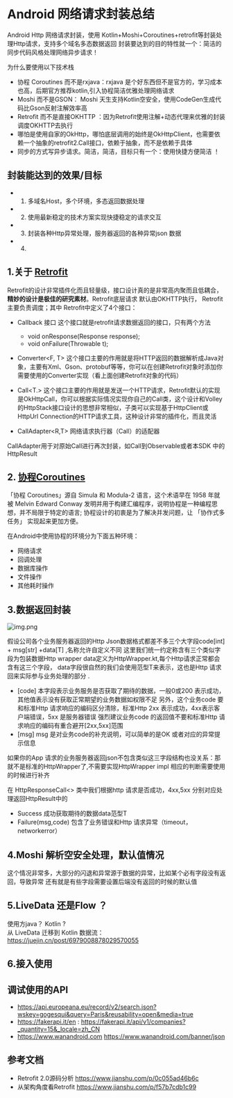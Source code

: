 # Android 网络请求封装总结

Android Http 网络请求封装，使用 Kotlin+Moshi+Coroutines+retrofit等封装处理Http请求，支持多个域名多态数据返回
封装要达到的目的特性就一个：简洁的同步代码风格处理网络异步请求！


为什么要使用以下技术栈

- 协程 Coroutines 而不是rxjava：rxjava 是个好东西但不是官方的，学习成本也高，后期官方推荐kotlin,引入协程简洁优雅处理网络请求
- Moshi 而不是GSON： Moshi 天生支持Kotlin空安全，使用CodeGen生成代码比Gson反射注解效率高
- Retrofit 而不是直接OKHTTP ：因为Retrofit使用注解+动态代理来优雅的封装调度OKHTTP去执行
- 哪怕是使用自家的OkHttp，哪怕底层调用的始终是OkHttpClient，也需要依赖一个抽象的retrofit2.Call接口，依赖于抽象，而不是依赖于具体
- 同步的方式写异步请求。简洁，简洁，目标只有一个：使用快捷方便简洁 ！

## 封装能达到的效果/目标
 - 1. 多域名Host，多个环境，多态返回数据处理      
 - 2. 使用最新稳定的技术方案实现快捷稳定的请求交互
 - 3. 封装各种Http异常处理，服务器返回的各种异常json 数据
 - 4. 


## 1.关于 [Retrofit](https://www.jianshu.com/p/f57b7cdb1c99)

Retrofit的设计非常插件化而且轻量级，接口设计真的是非常高内聚而且低耦合，**精妙的设计是极佳的研究素材**。Retrofit底层请求 默认由OKHTTP执行，
Retrofit主要负责调度；其中 Retrofit中定义了4个接口：

- Callback<T> 接口
 这个接口就是retrofit请求数据返回的接口，只有两个方法
  * void onResponse(Response<T> response); 
  * void onFailure(Throwable t);

 - Converter<F, T>
这个接口主要的作用就是将HTTP返回的数据解析成Java对象，主要有Xml、Gson、protobuf等等，你可以在创建Retrofit对象时添加你需要使用的Converter实现（看上面创建Retrofit对象的代码）

 - Call<T.>
这个接口主要的作用就是发送一个HTTP请求，Retrofit默认的实现是OkHttpCall<T>，你可以根据实际情况实现你自己的Call类，这个设计和Volley的HttpStack接口设计的思想非常相似，子类可以实现基于HttpClient或HttpUrl Connection的HTTP请求工具，这种设计非常的插件化，而且灵活

 - CallAdapter<R,T> 网络请求执行器（Call）的适配器

CallAdapter用于对原始Call进行再次封装，如Call<R>到Observable<R>或者本SDK 中的HttpResult<T>



## 2. [协程Coroutines](https://rengwuxian.com/kotlin-coroutines-1/)
「协程 Coroutines」源自 Simula 和 Modula-2 语言，这个术语早在 1958 年就被 Melvin Edward Conway 发明并用于构建汇编程序，说明协程是一种编程思想，并不局限于特定的语言; 协程设计的初衷是为了解决并发问题，让 「协作式多任务」 实现起来更加方便。

 在Android中使用协程的环境分为下面五种环境：

 *  网络请求
 *  回调处理
 *  数据库操作
 *  文件操作
 *  其他耗时操作


## 3.数据返回封装


  ![img.png](img.png)

  假设公司各个业务服务器返回的Http Json数据格式都差不多三个大字段code[int] + msg[str] +data[T] ,名称允许自定义不同
  这里我们统一约定称含有三个类似字段为包装数据Http wrapper data定义为HttpWrapper.kt,每个Http请求正常都会含有这三个字段，
  data字段很自然的我们会使用范型T来表示，这也是Http 请求回来实际参与业务处理的部分 .
  - [code] 本字段表示业务服务是否获取了期待的数据，一般0或200 表示成功，其他值表示没有获取正常期望的业务数据如权限不足
    另外，这个业务code 要和标准Http 请求响应的编码区分清除，标准Http 2xx 表示成功，4xx表示客户端错误，5xx 是服务器错误
    强烈建议业务code 的返回值不要和标准Http 请求响应的编码有重合避开[2xx,5xx]范围
  - [msg] msg 是对业务code的补充说明，可以简单的是OK 或者对应的异常提示信息
 
  
  如果你的App 请求的业务服务器返回json不包含类似这三字段结构也没关系：那就不是标准的HttpWrapper了,不需要实现HttpWrapper impl
  相应的判断需要使用的时候进行补齐

  在 HttpResponseCall<> 类中我们根据http 请求是否成功，4xx,5xx 分别对应处理返回HttpResult<out T : Any>中的
  - Success<T>   成功获取期待的数据data范型T
  - Failure(msg,code)  包含了业务错误和Http 请求异常（timeout，networkerror）


## 4.Moshi 解析空安全处理，默认值情况
   这个情况非常多，大部分的闪退和异常源于数据的异常，比如某个必有字段没有返回，导致异常
   还有就是有些字段需要设置后端没有返回的时候的默认值

## 5.LiveData 还是Flow ？
 使用方java？ Kotlin ?    
 从 LiveData 迁移到 Kotlin 数据流：https://juejin.cn/post/6979008878029570055

## 6.接入使用





## 调试使用的API

* https://api.europeana.eu/record/v2/search.json?wskey=gogesqui&query=Paris&reusability=open&media=true
* https://fakerapi.it/en  : https://fakerapi.it/api/v1/companies?_quantity=15&_locale=zh_CN
* https://www.wanandroid.com      https://www.wanandroid.com/banner/json


## 参考文档
- Retrofit 2.0源码分析 https://www.jianshu.com/p/0c055ad46b6c
- 从架构角度看Retrofit  https://www.jianshu.com/p/f57b7cdb1c99